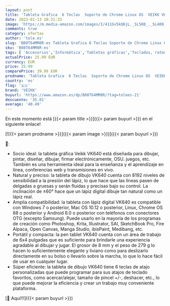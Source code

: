 ```yaml
---
layout: post
title: 'Tableta Grafica  6 Teclas  Soporte de Chrome Linux OS  VEIKK VK640 Tableta Gráfica Digital para Dibujar 6 x 4 Pulgadas con lápiz sin Batería Tableta Digitalizadora para Android Mac OS Windows'
date: 2023-01-13 10:31:33
image: 'https://m.media-amazon.com/images/I/411Gv5kQ6jL._SL500_._SL400_.jpg'
comments: true
category: ofertas
author: 'tole.es'
slug: 'B08T64MM8R-es Tableta Grafica 6 Teclas Soporte de Chrome Linux OS VEIKK...'
sku: 'B08T64MM8R-es'
tags: [ 'Accesorios','Informática','Tabletas gráficas','Teclados, ratones y periféricos de entrada','android','veikk','🇪🇸', ]
actualPrice: 25.99 EUR
currency: EUR
price: 25.99
comparePrice: 39.99 EUR
prodname: 'Tableta Grafica  6 Teclas  Soporte de Chrome Linux OS  VEIKK VK640 Tableta Gráfica Digital para Dibujar 6 x 4 Pulgadas con lápiz sin Batería Tableta Digitalizadora para Android Mac OS Windows'
country: 'es'
flag: '🇪🇸'
brand: 'VEIKK'
buyurl: 'https://www.amazon.es/dp/B08T64MM8R/?tag=tolees-21'
descuento: '35.01'
average: '40.49'
---
```


En este momento está [{{< param title >}}]({{< param buyurl >}}) en el siguiente enlace!

[![{{< param prodname >}}]({{< param image >}})]({{< param buyurl >}})

🔎:

- Socio ideal: la tableta gráfica Veikk VK640 está diseñada para dibujar, pintar, diseñar, dibujar, firmar electrónicamente, OSU. juegos, etc. También es una herramienta ideal para la enseñanza y el aprendizaje en línea, conferencias web y transmisiones en vivo.
- Natural y preciso: la tableta de dibujo VK640 cuenta con 8192 niveles de sensibilidad a la presión del lápiz, lo que hace que las líneas pasen de delgadas a gruesas y serán fluidas y precisas bajo su control. La inclinación de ±60° hace que un lápiz digital dibuje tan natural como un lápiz real.
- Amplia compatibilidad: la tableta con lápiz digital VK640 es compatible con Windows 7 o posterior, Mac OS 10.12 o posterior, Linux, Chrome OS 88 o posterior y Android 6.0 o posterior con teléfonos con conectores OTG (excepto Samsung). Puede usarlo en la mayoría de los programas de creación como Photoshop, Krita, Illustrator, SAI, SketchBook Pro, Fire Alpaca, Open Canvas, Manga Studio, ibisPaint, Medibang, etc.
- Portátil y compacta: la pen tablet VK640 cuenta con un área de trabajo de 6x4 pulgadas que es suficiente para brindarle una experiencia agradable al dibujar y jugar. El grosor de 8 mm y el peso de 279 g lo hacen lo suficientemente elegante y liviano como para deslizarlo directamente en su bolso o llevarlo sobre la marcha, lo que lo hace fácil de usar en cualquier lugar.
- Súper eficiente: la tableta de dibujo VK640 tiene 6 teclas de atajo personalizadas que puede programar para sus atajos de teclado favoritos, como acercar/alejar, tamaño de pincel +/-, deshacer, etc., lo que puede mejorar la eficiencia y crear un trabajo muy conveniente plataforma.

[🛒 Aquí!!!]({{< param buyurl >}})
